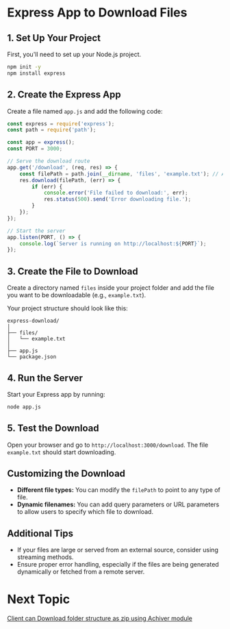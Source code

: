 # Express App to Download Files

## 1. Set Up Your Project
First, you'll need to set up your Node.js project.

```bash
npm init -y
npm install express
```

## 2. Create the Express App
Create a file named `app.js` and add the following code:

```javascript
const express = require('express');
const path = require('path');

const app = express();
const PORT = 3000;

// Serve the download route
app.get('/download', (req, res) => {
    const filePath = path.join(__dirname, 'files', 'example.txt'); // Adjust the path and filename as needed
    res.download(filePath, (err) => {
        if (err) {
            console.error('File failed to download:', err);
            res.status(500).send('Error downloading file.');
        }
    });
});

// Start the server
app.listen(PORT, () => {
    console.log(`Server is running on http://localhost:${PORT}`);
});
```

## 3. Create the File to Download
Create a directory named `files` inside your project folder and add the file you want to be downloadable (e.g., `example.txt`).

Your project structure should look like this:

```
express-download/
│
├── files/
│   └── example.txt
│
├── app.js
└── package.json
```

## 4. Run the Server
Start your Express app by running:

```bash
node app.js
```

## 5. Test the Download
Open your browser and go to `http://localhost:3000/download`. The file `example.txt` should start downloading.

## Customizing the Download
- **Different file types:** You can modify the `filePath` to point to any type of file.
- **Dynamic filenames:** You can add query parameters or URL parameters to allow users to specify which file to download.

## Additional Tips
- If your files are large or served from an external source, consider using streaming methods.
- Ensure proper error handling, especially if the files are being generated dynamically or fetched from a remote server.

# Next Topic

[Client can Download folder structure as zip using Achiver module](https://github.com/Aakash-Tamboli/Node-Learning/tree/master/express-framework/Learning-Express/Topic-Wise/17-Files-Download-in-Zip)
